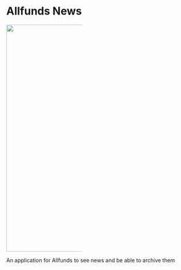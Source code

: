 # Allfunds News

<p align="center" style="width:200px">
    <img src="https://images.unsplash.com/photo-1523800503107-5bc3ba2a6f81?ixlib=rb-1.2.1&ixid=MnwxMjA3fDB8MHxwaG90by1wYWdlfHx8fGVufDB8fHx8&auto=format&fit=crop&w=880&q=80" style="width:600px"/>
</p>


An application for Allfunds to see news and be able to archive them